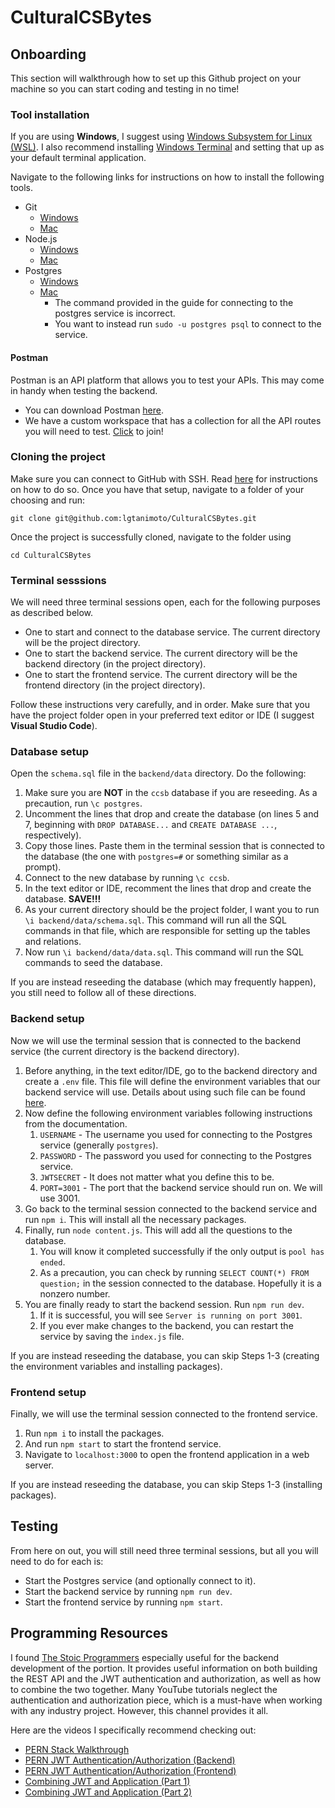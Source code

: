 # CulturalCSBytes

## Onboarding
This section will walkthrough how to set up this Github project on your machine so you can start coding and testing in no time!

### Tool installation
If you are using **Windows**, I suggest using [Windows Subsystem for Linux (WSL)](https://learn.microsoft.com/en-us/windows/wsl/install). I also recommend installing [Windows Terminal](https://learn.microsoft.com/en-us/windows/terminal/install) and setting that up as your default terminal application.

Navigate to the following links for instructions on how to install the following tools.
- Git
    - [Windows](https://learn.microsoft.com/en-us/windows/wsl/tutorials/wsl-git)
    - [Mac](https://git-scm.com/book/en/v2/Getting-Started-Installing-Git)
- Node.js
    - [Windows](https://learn.microsoft.com/en-us/windows/dev-environment/javascript/nodejs-on-wsl)
    - [Mac](https://nodejs.org/en/download/)
- Postgres
    - [Windows](https://learn.microsoft.com/en-us/windows/wsl/tutorials/wsl-database)
    - [Mac](https://www.sqlshack.com/setting-up-a-postgresql-database-on-mac/)
        - The command provided in the guide for connecting to the postgres service is incorrect.
        - You want to instead run `sudo -u postgres psql` to connect to the service.

#### Postman
Postman is an API platform that allows you to test your APIs. This may come in handy when testing the backend.
- You can download Postman [here](https://www.postman.com/).
- We have a custom workspace that has a collection for all the API routes you will need to test. [Click](https://app.getpostman.com/join-team?invite_code=61f955d9edfa2e68f73f3e5bffe99015&target_code=ce9f626b5a456cd7d9d7e0a9ba727d1e) to join!

### Cloning the project
Make sure you can connect to GitHub with SSH. Read [here](https://docs.github.com/en/authentication/connecting-to-github-with-ssh) for instructions on how to do so. Once you have that setup, navigate to a folder of your choosing and run:
```
git clone git@github.com:lgtanimoto/CulturalCSBytes.git
```

Once the project is successfully cloned, navigate to the folder using
```
cd CulturalCSBytes
```

### Terminal sesssions
We will need three terminal sessions open, each for the following purposes as described below.
- One to start and connect to the database service. The current directory will be the project directory.
- One to start the backend service. The current directory will be the backend directory (in the project directory).
- One to start the frontend service. The current directory will be the frontend directory (in the project directory).

Follow these instructions very carefully, and in order. Make sure that you have the project folder open in your preferred text editor or IDE (I suggest **Visual Studio Code**).

### Database setup
Open the `schema.sql` file in the `backend/data` directory. Do the following:
1. Make sure you are **NOT** in the `ccsb` database if you are reseeding. As a precaution, run `\c postgres`.
1. Uncomment the lines that drop and create the database (on lines 5 and 7, beginning with `DROP DATABASE...` and `CREATE DATABASE ...`, respectively).
2. Copy those lines. Paste them in the terminal session that is connected to the database (the one with `postgres=#` or something similar as a prompt).
3. Connect to the new database by running `\c ccsb`.
4. In the text editor or IDE, recomment the lines that drop and create the database. **SAVE!!!**
5. As your current directory should be the project folder, I want you to run `\i backend/data/schema.sql`. This command will run all the SQL commands in that file, which are responsible for setting up the tables and relations.
6. Now run `\i backend/data/data.sql`. This command will run the SQL commands to seed the database.

If you are instead reseeding the database (which may frequently happen), you still need to follow all of these directions.

### Backend setup
Now we will use the terminal session that is connected to the backend service (the current directory is the backend directory).
1. Before anything, in the text editor/IDE, go to the backend directory and create a `.env` file. This file will define the environment variables that our backend service will use. Details about using such file can be found [here](https://www.npmjs.com/package/dotenv).
2. Now define the following environment variables following instructions from the documentation.
    1. `USERNAME` - The username you used for connecting to the Postgres service (generally `postgres`).
    2. `PASSWORD` - The password you used for connecting to the Postgres service.
    3. `JWTSECRET` - It does not matter what you define this to be.
    4. `PORT=3001` - The port that the backend service should run on. We will use 3001.
3. Go back to the terminal session connected to the backend service and run `npm i`. This will install all the necessary packages.
4. Finally, run `node content.js`. This will add all the questions to the database.
    1. You will know it completed successfully if the only output is `pool has ended`.
    2. As a precaution, you can check by running `SELECT COUNT(*) FROM question;` in the session connected to the database. Hopefully it is a nonzero number.
5. You are finally ready to start the backend session. Run `npm run dev`.
    1. If it is successful, you will see `Server is running on port 3001`.
    2. If you ever make changes to the backend, you can restart the service by saving the `index.js` file.

If you are instead reseeding the database, you can skip Steps 1-3 (creating the environment variables and installing packages).

### Frontend setup
Finally, we will use the terminal session connected to the frontend service.
1. Run `npm i` to install the packages.
2. And run `npm start` to start the frontend service.
3. Navigate to `localhost:3000` to open the frontend application in a web server.

If you are instead reseeding the database, you can skip Steps 1-3 (installing packages).

## Testing
From here on out, you will still need three terminal sessions, but all you will need to do for each is:
- Start the Postgres service (and optionally connect to it).
- Start the backend service by running `npm run dev`.
- Start the frontend service by running `npm start`.

## Programming Resources
I found [The Stoic Programmers](https://www.youtube.com/@TheStoicProgrammers) especially useful for the backend development of the portion. It provides useful information on both building the REST API and the JWT authentication and authorization, as well as how to combine the two together. Many YouTube tutorials neglect the authentication and authorization piece, which is a must-have when working with any industry project. However, this channel provides it all.

Here are the videos I specifically recommend checking out:
- [PERN Stack Walkthrough](https://www.youtube.com/watch?v=ldYcgPKEZC8)
- [PERN JWT Authentication/Authorization (Backend)](https://www.youtube.com/watch?v=7UQBMb8ZpuE)
- [PERN JWT Authentication/Authorization (Frontend)](https://www.youtube.com/watch?v=cjqfF5hyZFg)
- [Combining JWT and Application (Part 1)](https://www.youtube.com/watch?v=l3njf_tU8us)
- [Combining JWT and Application (Part 2)](https://www.youtube.com/watch?v=25kouonvUbg)


